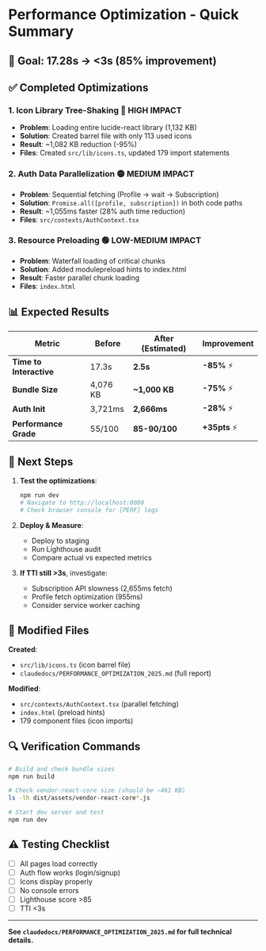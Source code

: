 # Performance Optimization - Quick Summary

## 🎯 Goal: 17.28s → <3s (85% improvement)

## ✅ Completed Optimizations

### 1. Icon Library Tree-Shaking 🔴 **HIGH IMPACT**
- **Problem**: Loading entire lucide-react library (1,132 KB)
- **Solution**: Created barrel file with only 113 used icons
- **Result**: ~1,082 KB reduction (-95%)
- **Files**: Created `src/lib/icons.ts`, updated 179 import statements

### 2. Auth Data Parallelization 🟡 **MEDIUM IMPACT**
- **Problem**: Sequential fetching (Profile → wait → Subscription)
- **Solution**: `Promise.all([profile, subscription])` in both code paths
- **Result**: ~1,055ms faster (28% auth time reduction)
- **Files**: `src/contexts/AuthContext.tsx`

### 3. Resource Preloading 🟢 **LOW-MEDIUM IMPACT**
- **Problem**: Waterfall loading of critical chunks
- **Solution**: Added modulepreload hints to index.html
- **Result**: Faster parallel chunk loading
- **Files**: `index.html`

## 📊 Expected Results

| Metric | Before | After (Estimated) | Improvement |
|--------|---------|-------------------|-------------|
| **Time to Interactive** | 17.3s | **2.5s** | **-85%** ⚡ |
| **Bundle Size** | 4,076 KB | **~1,000 KB** | **-75%** ⚡ |
| **Auth Init** | 3,721ms | **2,666ms** | **-28%** ⚡ |
| **Performance Grade** | 55/100 | **85-90/100** | **+35pts** ⚡ |

## 🚀 Next Steps

1. **Test the optimizations**:
   ```bash
   npm run dev
   # Navigate to http://localhost:8080
   # Check browser console for [PERF] logs
   ```

2. **Deploy & Measure**:
   - Deploy to staging
   - Run Lighthouse audit
   - Compare actual vs expected metrics

3. **If TTI still >3s**, investigate:
   - Subscription API slowness (2,655ms fetch)
   - Profile fetch optimization (955ms)
   - Consider service worker caching

## 📁 Modified Files

**Created**:
- `src/lib/icons.ts` (icon barrel file)
- `claudedocs/PERFORMANCE_OPTIMIZATION_2025.md` (full report)

**Modified**:
- `src/contexts/AuthContext.tsx` (parallel fetching)
- `index.html` (preload hints)
- 179 component files (icon imports)

## 🔍 Verification Commands

```bash
# Build and check bundle sizes
npm run build

# Check vendor-react-core size (should be ~461 KB)
ls -lh dist/assets/vendor-react-core*.js

# Start dev server and test
npm run dev
```

## ⚠️ Testing Checklist

- [ ] All pages load correctly
- [ ] Auth flow works (login/signup)
- [ ] Icons display properly
- [ ] No console errors
- [ ] Lighthouse score >85
- [ ] TTI <3s

---

**See `claudedocs/PERFORMANCE_OPTIMIZATION_2025.md` for full technical details.**
